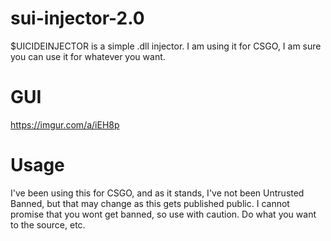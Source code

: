 # sui-injector-2.0
$UICIDEINJECTOR is a simple .dll injector. I am using it for CSGO, I am sure you can use it for whatever you want.

# GUI
https://imgur.com/a/iEH8p

# Usage
I've been using this for CSGO, and as it stands, I've not been Untrusted Banned, but that may change as this gets published public. 
I cannot promise that you wont get banned, so use with caution. 
Do what you want to the source, etc.
